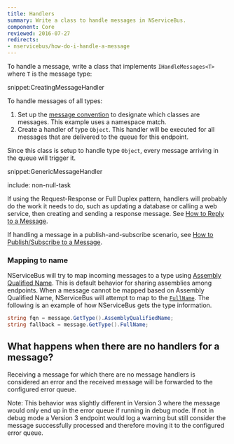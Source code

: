 ```yaml
---
title: Handlers
summary: Write a class to handle messages in NServiceBus.
component: Core
reviewed: 2016-07-27
redirects:
- nservicebus/how-do-i-handle-a-message
---
```


To handle a message, write a class that implements `IHandleMessages<T>` where `T` is the message type:

snippet:CreatingMessageHandler

To handle messages of all types:

 1. Set up the [message convention](/nservicebus/messaging/conventions.md) to designate which classes are messages. This example uses a namespace match.
 1. Create a handler of type `Object`. This handler will be executed for all messages that are delivered to the queue for this endpoint.

Since this class is setup to handle type `Object`, every message arriving in the queue will trigger it.

snippet:GenericMessageHandler

include: non-null-task

If using the Request-Response or Full Duplex pattern, handlers will probably do the work it needs to do, such as updating a database or calling a web service, then creating and sending a response message. See [How to Reply to a Message](/nservicebus/messaging/reply-to-a-message.md).

If handling a message in a publish-and-subscribe scenario, see [How to Publish/Subscribe to a Message](/nservicebus/messaging/publish-subscribe/).


### Mapping to name

NServiceBus will try to map incoming messages to a type using [Assembly Qualified Name](https://msdn.microsoft.com/en-us/library/system.type.assemblyqualifiedname.aspx). This is default behavior for sharing assemblies among endpoints. When a message cannot be mapped based on Assembly Qualified Name, NServiceBus will attempt to map to the [`FullName`](https://msdn.microsoft.com/en-us/library/system.type.fullname.aspx). The following is an example of how NServiceBus gets the type information.

```cs
string fqn = message.GetType().AssemblyQualifiedName;
string fallback = message.GetType().FullName;
```


## What happens when there are no handlers for a message?

Receiving a message for which there are no message handlers is considered an error and the received message will be forwarded to the configured error queue.

Note: This behavior was slightly different in Version 3 where the message would only end up in the error queue if running in debug mode. If not in debug mode a Version 3 endpoint would log a warning but still consider the message successfully processed and therefore moving it to the configured error queue.
